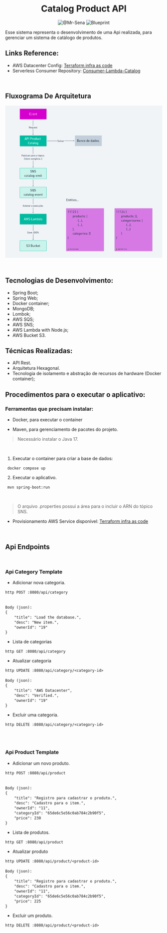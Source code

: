 <h1 align = center > Catalog Product API </h1>

<p align="center">
<img src="https://img.shields.io/static/v1?label=GitHub Profile:&message=@Mr-Sena&color=8257E5&labelColor=000000" alt="@Mr-Sena">
<img src="https://img.shields.io/static/v1?label=Tipo&message=Blueprint&color=8257E5&labelColor=000000" alt="Blueprint">
</p>

Esse sistema representa o desenvolvimento de uma Api realizada, para gerenciar um sistema de catálogo de produtos.


## Links Reference:

 - AWS Datacenter Config: [Terraform infra as code](https://github.com/Mr-Sena/catalog-product-infra-terraform)
 - Serverless Consumer Repository: [Consumer-Lambda-Catalog](https://github.com/Mr-Sena/Consumer-Lambda-Catalog)
 

 <br>
 

## Fluxograma De Arquitetura
<p align="center"> <img src = Fluxograma.png align = center> </p>


<br>

## Tecnologias de Desenvolvimento: 
 - Spring Boot;
 - Spring Web;
 - Docker container;
 - MongoDB;
 - Lombok;
 - AWS SQS;
 - AWS SNS;
 - AWS Lambda with Node.js;
 - AWS Bucket S3.

## Técnicas Realizadas: 

 - API Rest.
 - Arquitetura Hexagonal.
 - Tecnologia de isolamento e abstração de recursos de hardware (Docker container);


## Procedimentos para o executar o aplicativo: 

### Ferramentas que precisam instalar:


 * Docker, para executar o container

 * Maven, para gerenciamento de pacotes do projeto.
 

> Necessário instalar o Java 17.

<br>

1. Executar o container para criar a base de dados: 

```
 docker compose up
```

2. Executar o aplicativo.
```
 mvn spring-boot:run
```

<br>

 > O arquivo .properties possui a área para o incluir o ARN do tópico SNS.


 * Provisionamento AWS Service disponível: [Terraform infra as code](https://github.com/Mr-Sena/catalog-product-infra-terraform)

<br>

## Api Endpoints
<br>

### Api Category Template

- Adicionar nova categoria.

```
http POST :8080/api/category


Body (json):  
{
    "title": "Load the database.",
    "desc": "New item.",
    "ownerId": "19"
}
```



- Lista de categorias

```
http GET :8080/api/category
```



- Atualizar categoria

```
http UPDATE :8080/api/category/<category-id>

Body (json):
{
    "title": "AWS Datacenter",
    "desc": "Verified.",
    "ownerId": "19"
}

```



- Excluir uma categoria.

```
http DELETE :8080/api/category/<category-id>
```


<br><br>



### Api Product Template

- Adicionar um novo produto.

```
http POST :8080/api/product


Body (json):  
{
    "title": "Registro para cadastrar o produto.",
    "desc": "Cadastro para o item.",
    "ownerId": "11",
    "categoryId": "65de6c5e56c0ab784c2b90f5",
    "price": 230
}
```



- Lista de produtos.

```
http GET :8080/api/product
```



- Atualizar produto

```
http UPDATE :8080/api/product/<product-id>

Body (json):
{
    "title": "Registro para cadastrar o produto.",
    "desc": "Cadastro para o item.",
    "ownerId": "11",
    "categoryId": "65de6c5e56c0ab784c2b90f5",
    "price": 225
}

```



- Excluir um produto.

```
http DELETE :8080/api/product/<product-id>
```
